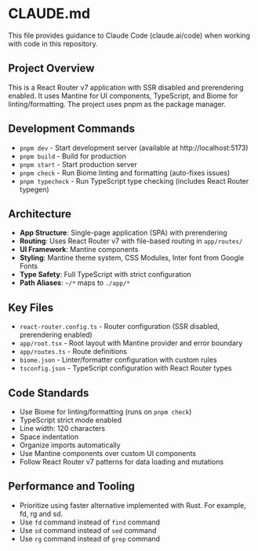 # CLAUDE.md

This file provides guidance to Claude Code (claude.ai/code) when working with code in this repository.

## Project Overview

This is a React Router v7 application with SSR disabled and prerendering enabled. It uses Mantine for UI components, TypeScript, and Biome for linting/formatting. The project uses pnpm as the package manager.

## Development Commands

- `pnpm dev` - Start development server (available at http://localhost:5173)
- `pnpm build` - Build for production
- `pnpm start` - Start production server
- `pnpm check` - Run Biome linting and formatting (auto-fixes issues)
- `pnpm typecheck` - Run TypeScript type checking (includes React Router typegen)

## Architecture

- **App Structure**: Single-page application (SPA) with prerendering
- **Routing**: Uses React Router v7 with file-based routing in `app/routes/`
- **UI Framework**: Mantine components
- **Styling**: Mantine theme system, CSS Modules, Inter font from Google Fonts
- **Type Safety**: Full TypeScript with strict configuration
- **Path Aliases**: `~/*` maps to `./app/*`

## Key Files

- `react-router.config.ts` - Router configuration (SSR disabled, prerendering enabled)
- `app/root.tsx` - Root layout with Mantine provider and error boundary
- `app/routes.ts` - Route definitions
- `biome.json` - Linter/formatter configuration with custom rules
- `tsconfig.json` - TypeScript configuration with React Router types

## Code Standards

- Use Biome for linting/formatting (runs on `pnpm check`)
- TypeScript strict mode enabled
- Line width: 120 characters
- Space indentation
- Organize imports automatically
- Use Mantine components over custom UI components
- Follow React Router v7 patterns for data loading and mutations

## Performance and Tooling

- Prioritize using faster alternative implemented with Rust. For example, fd, rg and sd.
- Use `fd` command instead of `find` command
- Use `sd` command instead of `sed` command
- Use `rg` command instead of `grep` command
